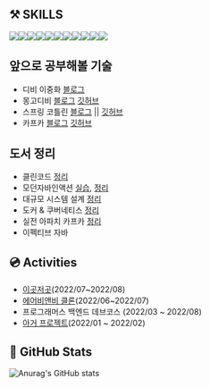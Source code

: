 ## ⚒️ SKILLS

<img src="https://img.shields.io/badge/JAVA-007396?style=for-the-badge&logo=java&logoColor=black"><img src="https://img.shields.io/badge/SPRING-6DB33F?style=for-the-badge&logo=springboot&logoColor=black"><img src="https://img.shields.io/badge/MYSQL-4479A1?style=for-the-badge&logo=mysql&logoColor=black"><img src="https://img.shields.io/badge/POSGRESQL-4169E1?style=for-the-badge&logo=postgresql&logoColor=black"><img src="https://img.shields.io/badge/REDIS-DC382D?style=for-the-badge&logo=redis&logoColor=black"><img src="https://img.shields.io/badge/KAFKA-231F20?style=for-the-badge&logo=apachekafka&logoColor=black"><img src="https://img.shields.io/badge/Amazons3-569A31?style=for-the-badge&logo=amazons3&logoColor=black"><img src="https://img.shields.io/badge/SpringSecurity-6DB33F?style=for-the-badge&logo=springsecurity&logoColor=black"><img src="https://img.shields.io/badge/amazon aws-232F3E?style=for-the-badge&logo=amazonaws&logoColor=black"><img src="https://img.shields.io/badge/github actions-181717?style=for-the-badge&logo=githubactions&logoColor=black"><img src="https://img.shields.io/badge/git-F05032?style=for-the-badge&logo=git&logoColor=black">

## 앞으로 공부해볼 기술
* 디비 이중화 [블로그](https://crazy-horse.tistory.com/category/%EC%96%B8%EC%96%B4%20%26%20%EB%9D%BC%EC%9D%B4%EB%B8%8C%EB%9F%AC%EB%A6%AC/%EB%A0%88%EB%94%94%EC%8A%A4)
* 몽고디비 [블로그](https://crazy-horse.tistory.com/97) [깃허브](https://github.com/dhkstnaos/mongo-test)
* 스프링 코틀린 [블로그](https://crazy-horse.tistory.com/category/%EC%8A%A4%ED%94%84%EB%A7%81%20%EB%B6%80%ED%8A%B8/%EC%BD%94%ED%8B%80%EB%A6%B0) ||  [깃허브](https://github.com/dhkstnaos/kotlinTest)
* 카프카 [블로그](https://crazy-horse.tistory.com/category/%EC%96%B8%EC%96%B4%20%26%20%EB%9D%BC%EC%9D%B4%EB%B8%8C%EB%9F%AC%EB%A6%AC/%EC%B9%B4%ED%94%84%EC%B9%B4) [깃허브](https://github.com/dhkstnaos/kakfa-test)

## 도서 정리
* 클린코드 [정리](https://github.com/dhkstnaos/Book-Review/tree/main/%ED%81%B4%EB%A6%B0%20%EC%BD%94%EB%93%9C)
* 모던자바인액션 [실습](https://github.com/dhkstnaos/modern-java-8), [정리](https://github.com/dhkstnaos/Book-Review/tree/main/%EB%AA%A8%EB%8D%98%20%EC%9E%90%EB%B0%94%20%EC%9D%B8%20%EC%95%A1%EC%85%98)
* 대규모 시스템 설계 [정리](https://github.com/dhkstnaos/Book-Review/tree/main/%EB%8C%80%EA%B7%9C%EB%AA%A8%20%EC%8B%9C%EC%8A%A4%ED%85%9C%20%EC%84%A4%EA%B3%84)
*  도커 & 쿠버네티스 [정리](https://github.com/dhkstnaos/Book-Review/tree/main/%EA%B7%B8%EB%A6%BC%EA%B3%BC%20%EC%8B%A4%EC%8A%B5%EC%9C%BC%EB%A1%9C%20%EB%B0%B0%EC%9A%B0%EB%8A%94%20%EB%8F%84%EC%BB%A4%20%26%20%EC%BF%A0%EB%B2%84%EB%84%A4%ED%8B%B0%EC%8A%A4)
*  실전 아파치 카프카 [정리](https://github.com/dhkstnaos/Book-Review/tree/main/%EC%8B%A4%EC%A0%84%20%EC%95%84%ED%8C%8C%EC%B9%98%20%EC%B9%B4%ED%94%84%EC%B9%B4)
* 이펙티브 자바

## 💿 Activities
* [이곳저곳](https://github.com/prgrms-web-devcourse/Team_09_p2p_BE)(2022/07~2022/08)
* [에어비앤비 클론](https://github.com/prgrms-be-devcourse/BE-02-Airbnb/tree/develop)(2022/06~2022/07)
* 프로그래머스 백엔드 데브코스 (2022/03 ~ 2022/08)
* [아거 프로젝트](https://github.com/a-ger/a-ger-backend)(2022/01 ~ 2022/02)

## 📃 GitHub Stats
![Anurag's GitHub stats](https://github-readme-stats.vercel.app/api?username=dhkstnaos&count_private=true&show_icons=true&theme=highcontrast)
